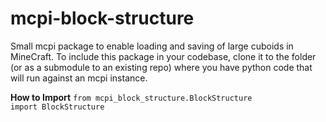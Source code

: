 # mcpi-block-structure
Small mcpi package to enable loading and saving of large cuboids in MineCraft.  To include this package in your codebase, clone it to the folder (or as a submodule to an existing repo) where you have python code that will run against an mcpi instance.

<b>How to Import</b>
<code>from mcpi_block_structure.BlockStructure import BlockStructure</code>

